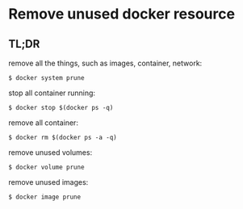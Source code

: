# Remove unused docker resource

## TL;DR

remove all the things, such as images, container, network:

```
$ docker system prune
```

stop all container running:

```text
$ docker stop $(docker ps -q) 
```

remove all container:

```text
$ docker rm $(docker ps -a -q)
```

remove unused volumes:

```text
$ docker volume prune
```

remove unused images:

```text
$ docker image prune
```



